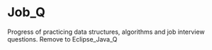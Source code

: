 # Job_Q

Progress of practicing data structures, algorithms and job interview questions.
Remove to Eclipse_Java_Q
